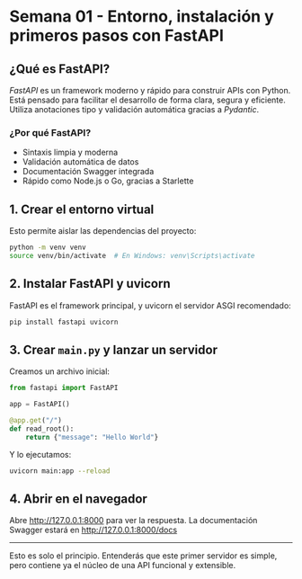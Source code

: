 # Semana 01 - Entorno, instalación y primeros pasos con FastAPI

## ¿Qué es FastAPI?

*FastAPI* es un framework moderno y rápido para construir APIs con Python. Está pensado para facilitar el desarrollo de forma clara, segura y eficiente. Utiliza anotaciones tipo y validación automática gracias a *Pydantic*.

### ¿Por qué FastAPI?

- Sintaxis limpia y moderna
- Validación automática de datos
- Documentación Swagger integrada
- Rápido como Node.js o Go, gracias a Starlette

## 1. Crear el entorno virtual

Esto permite aislar las dependencias del proyecto:

```bash
python -m venv venv
source venv/bin/activate  # En Windows: venv\Scripts\activate
```

## 2. Instalar FastAPI y uvicorn

FastAPI es el framework principal, y uvicorn el servidor ASGI recomendado:

```bash
pip install fastapi uvicorn
```

## 3. Crear `main.py` y lanzar un servidor

Creamos un archivo inicial:

```python
from fastapi import FastAPI

app = FastAPI()

@app.get("/")
def read_root():
    return {"message": "Hello World"}
```

Y lo ejecutamos:

```bash
uvicorn main:app --reload
```

## 4. Abrir en el navegador

Abre <http://127.0.0.1:8000> para ver la respuesta.
La documentación Swagger estará en <http://127.0.0.1:8000/docs>


---

Esto es solo el principio. Entenderás que este primer servidor es simple, pero contiene ya el núcleo de una API funcional y extensible.
